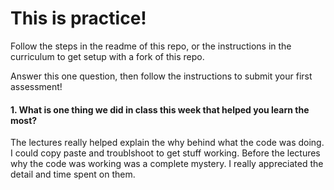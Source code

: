 # This is practice! 

Follow the steps in the readme of this repo, or the instructions in the curriculum to get setup with a fork of this repo.

Answer this one question, then follow the instructions to submit your first assessment!

#### 1. What is one thing we did in class this week that helped you learn the most?  
The lectures really helped explain the why behind what the code was doing.  I could copy paste and troublshoot to get stuff working.  Before the lectures why the code was working was a complete mystery.  I really appreciated the detail and time spent on them.